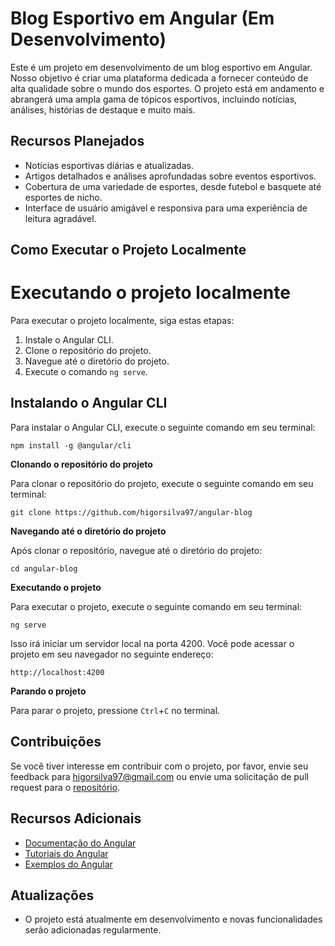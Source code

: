 # Blog Esportivo em Angular (Em Desenvolvimento)

Este é um projeto em desenvolvimento de um blog esportivo em Angular. Nosso objetivo é criar uma plataforma dedicada a fornecer conteúdo de alta qualidade sobre o mundo dos esportes. O projeto está em andamento e abrangerá uma ampla gama de tópicos esportivos, incluindo notícias, análises, histórias de destaque e muito mais. 

## Recursos Planejados

- Notícias esportivas diárias e atualizadas.
- Artigos detalhados e análises aprofundadas sobre eventos esportivos.
- Cobertura de uma variedade de esportes, desde futebol e basquete até esportes de nicho.
- Interface de usuário amigável e responsiva para uma experiência de leitura agradável.

## Como Executar o Projeto Localmente

# Executando o projeto localmente

Para executar o projeto localmente, siga estas etapas:

1. Instale o Angular CLI.
2. Clone o repositório do projeto.
3. Navegue até o diretório do projeto.
4. Execute o comando `ng serve`.

## Instalando o Angular CLI

Para instalar o Angular CLI, execute o seguinte comando em seu terminal:

    npm install -g @angular/cli

**Clonando o repositório do projeto**

Para clonar o repositório do projeto, execute o seguinte comando em seu terminal:

    git clone https://github.com/higorsilva97/angular-blog

**Navegando até o diretório do projeto**

Após clonar o repositório, navegue até o diretório do projeto:

    cd angular-blog

**Executando o projeto**

Para executar o projeto, execute o seguinte comando em seu terminal:

    ng serve


Isso irá iniciar um servidor local na porta 4200. Você pode acessar o projeto em seu navegador no seguinte endereço:

    http://localhost:4200


**Parando o projeto**

Para parar o projeto, pressione `Ctrl`+`C` no terminal.

## Contribuições

Se você tiver interesse em contribuir com o projeto, por favor, envie seu feedback para higorsilva97@gmail.com ou envie uma solicitação de pull request para o [repositório](https://github.com/higorsilva97/angular-blog/).

## Recursos Adicionais

* [Documentação do Angular](https://angular.io/docs)
* [Tutoriais do Angular](https://angular.io/tutorial)
* [Exemplos do Angular](https://angular.io/examples)

## Atualizações

* O projeto está atualmente em desenvolvimento e novas funcionalidades serão adicionadas regularmente.



